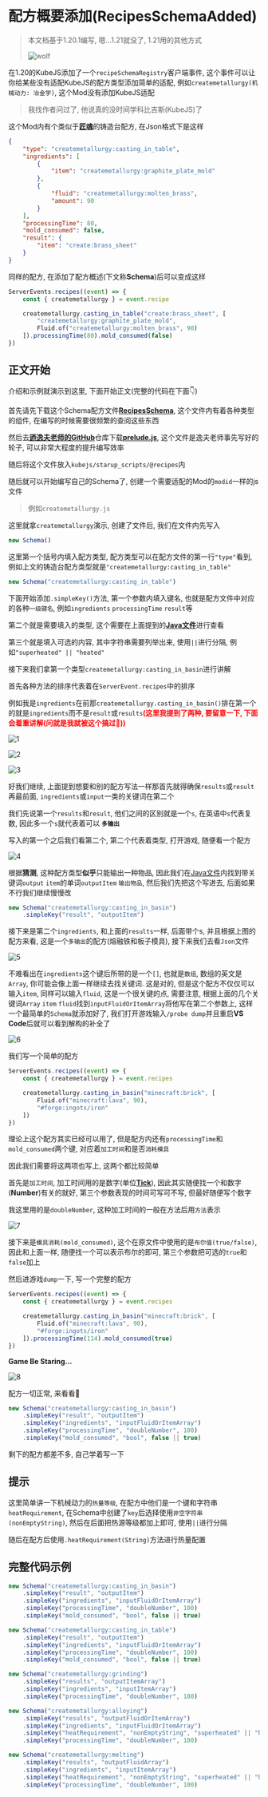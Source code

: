 # 配方概要添加(RecipesSchemaAdded)

> 本文档基于1.20.1编写, 嗯...1.21就没了, 1.21用的其他方式
>
> ![wolf](/imgs/Schema/wolf.png)

在1.20的KubeJS添加了一个`recipeSchemaRegistry`客户端事件, 这个事件可以让你给某些没有适配KubeJS的配方类型添加简单的适配, 例如`createmetallurgy(机械动力: 冶金学)`, 这个Mod没有添加KubeJS适配

> 我找作者问过了, 他说真的没时间学科比吉斯(KubeJS)了

这个Mod内有个类似于[**匠魂**](https://www.mcmod.cn/class/3725.html)的铸造台配方, 在Json格式下是这样

```json
{
	"type": "createmetallurgy:casting_in_table",
	"ingredients": [
		{
			"item": "createmetallurgy:graphite_plate_mold"
		},
		{
			"fluid": "createmetallurgy:molten_brass",
			"amount": 90
		}
	],
	"processingTime": 80,
	"mold_consumed": false,
	"result": {
		"item": "create:brass_sheet"
	}
}
```

同样的配方, 在添加了配方概述(下文称**Schema**)后可以变成这样

```js
ServerEvents.recipes((event) => {
	const { createmetallurgy } = event.recipe

	createmetallurgy.casting_in_table("create:brass_sheet", [
		"createmetallurgy:graphite_plate_mold",
		Fluid.of("createmetallurgy:molten_brass", 90)
	]).processingTime(80).mold_consumed(false)
})
```

## 正文开始

介绍和示例就演示到这里, 下面开始正文(完整的代码在下面👇)

首先请先下载这个Schema配方文件[**RecipesSchema**](/Files/RecipesSchema.java), 这个文件内有着各种类型的组件, 在编写的时候需要很频繁的查阅这些东西

然后去[**迺逸夫老师的GitHub**](https://github.com/Prunoideae/-recipes/blob/1.20.1/src)仓库下载[**prelude.js**](https://github.com/Prunoideae/-recipes/blob/1.20.1/src/prelude.js), 这个文件是逸夫老师事先写好的轮子, 可以非常大程度的提升编写效率

随后将这个文件放入`kubejs/starup_scripts/@recipes`内

随后就可以开始编写自己的Schema了, 创建一个需要适配的Mod的`modid`一样的js文件

> 例如`createmetallurgy.js`

这里就拿`createmetallurgy`演示, 创建了文件后, 我们在文件内先写入

```js
new Schema()
```

这里第一个括号内填入配方类型, 配方类型可以在配方文件的第一行`"type"`看到, 例如上文的铸造台配方类型就是`"createmetallurgy:casting_in_table"`

```js
new Schema("createmetallurgy:casting_in_table")
```

下面开始添加`.simpleKey()`方法, 第一个参数内填入键名, 也就是配方文件中对应的各种`一级键名`, 例如`ingredients` `processingTime` `result`等

第二个就是需要填入的类型, 这个需要在上面提到的[**Java文件**](/Files/RecipesSchema.java)进行查看

第三个就是填入可选的内容, 其中字符串需要列举出来, 使用`||`进行分隔, 例如`"superheated" || "heated"`

接下来我们拿第一个类型`createmetallurgy:casting_in_basin`进行讲解

首先各种方法的排序代表着在`ServerEvent.recipes`中的排序

例如我是`ingredients`在前那`createmetallurgy.casting_in_basin()`排在第一个的就是`ingredients`而不是`result`或`results`**<font color=red>(这里我提到了两种, 要留意一下, 下面会着重讲解(问就是我就被这个搞过🤡))</font>**

![1](/imgs/Schema/1.png) 

![2](/imgs/Schema/2.png) 

![3](/imgs/Schema/3.png) 

好我们继续, 上面提到想要和别的配方写法一样那首先就得确保`results`或`result`再最前面, `ingredients`或`input`一类的关键词在第二个

我们先说第一个`results`和`result`, 他们之间的区别就是一个`s`, 在英语中`s`代表复数, 因此多一个`s`就代表着可以 **`多输出`**

写入的第一个之后我们看第二个, 第二个代表着类型, 打开游戏, 随便看一个配方

![4](/imgs/Schema/4.png)

根据**猜测**, 这种配方类型**似乎**只能输出一种物品, 因此我们在[Java文件](/Files/RecipesSchema.java)内找到带关键词`output` `item`的单词`outputItem` `输出物品`, 然后我们先把这个写进去, 后面如果不行我们继续慢慢改

```js
new Schema("createmetallurgy:casting_in_basin")
	.simpleKey("result", "outputItem")
```

接下来是第二个`ingredients`, 和上面的`results`一样, 后面带个s, 并且根据上图的配方来看, 这是一个`多输出`的配方(熔融铁和板子模具), 接下来我们去看`Json`文件

![5](/imgs/Schema/5.png)

不难看出在`ingredients`这个键后所带的是一个`[]`, 也就是`数组`, 数组的英文是`Array`, 你可能会像上面一样继续去找关键词. 这是对的, 但是这个配方不仅仅可以输入`item`, 同样可以输入`fluid`, 这是一个很关键的点, 需要注意, 根据上面的几个关键词`Array` `item` `fluid`找到`inputFluidOrItemArray`将他写在第二个参数上, 这样一个最简单的`Schema`就添加好了, 我们打开游戏输入`/probe dump`并且重启**VS Code**后就可以看到解构的补全了

![6](/imgs/Schema/6.png)

我们写一个简单的配方

```js
ServerEvents.recipes((event) => {
	const { createmetallurgy } = event.recipes

	createmetallurgy.casting_in_basin("minecraft:brick", [
		Fluid.of("minecraft:lava", 90),
		"#forge:ingots/iron"
	])
})
```

理论上这个配方其实已经可以用了, 但是配方内还有`processingTime`和`mold_consumed`两个键, 对应着`加工时间`和是否`消耗模具`

因此我们需要将这两项也写上, 这两个都比较简单

首先是`加工时间`, 加工时间用的是数字(单位[**Tick**](https://zh.minecraft.wiki/w/刻#游戏刻与计算速率)), 因此其实随便找一个和数字(**Number**)有关的就好, 第三个参数表现的时间可写可不写, 但最好随便写个数字

我这里用的是`doubleNumber`, 这种加工时间的一般在方法后用`方法`表示

![7](/imgs/Schema/7.png)

接下来是`模具消耗(mold_consumed)`, 这个在原文件中使用的是`布尔值(true/false)`, 因此和上面一样, 随便找一个可以表示布尔的即可, 第三个参数把可选的`true`和`false`加上

然后进游戏`dump`一下, 写一个完整的配方

```js
ServerEvents.recipes((event) => {
	const { createmetallurgy } = event.recipes

	createmetallurgy.casting_in_basin("minecraft:brick", [
		Fluid.of("minecraft:lava", 90),
		"#forge:ingots/iron"
	]).processingTime(114).mold_consumed(true)
})
```

**Game Be Staring...**

![8](/imgs/Schema/8.png)

配方一切正常, 来看看🐴

```js
new Schema("createmetallurgy:casting_in_basin")
	.simpleKey("result", "outputItem")
	.simpleKey("ingredients", "inputFluidOrItemArray")
	.simpleKey("processingTime", "doubleNumber", 100)
	.simpleKey("mold_consumed", "bool", false || true)
```

剩下的配方都差不多, 自己学着写一下

## 提示

这里简单讲一下机械动力的`热量等级`, 在配方中他们是一个键和字符串`heatRequirement`, 在Schema中创建了`key`后选择使用`非空字符串(nonEmptyString)`, 然后在后面把热源等级都加上即可, 使用`||`进行分隔

随后在配方后使用`.heatRequirement(String)`方法进行热量配置

## 完整代码示例
```js
new Schema("createmetallurgy:casting_in_basin")
	.simpleKey("result", "outputItem")
	.simpleKey("ingredients", "inputFluidOrItemArray")
	.simpleKey("processingTime", "doubleNumber", 100)
	.simpleKey("mold_consumed", "bool", false || true)

new Schema("createmetallurgy:casting_in_table")
	.simpleKey("result", "outputItem")
	.simpleKey("ingredients", "inputFluidOrItemArray")
	.simpleKey("processingTime", "doubleNumber", 100)
	.simpleKey("mold_consumed", "bool", false || true)

new Schema("createmetallurgy:grinding")
	.simpleKey("results", "outputItemArray")
	.simpleKey("ingredients", "inputItemArray")
	.simpleKey("processingTime", "doubleNumber", 100)

new Schema("createmetallurgy:alloying")
	.simpleKey("results", "outputFluidOrItemArray")
	.simpleKey("ingredients", "inputFluidOrItemArray")
	.simpleKey("heatRequirement", "nonEmptyString", "superheated" || "heated")
	.simpleKey("processingTime", "doubleNumber", 100)

new Schema("createmetallurgy:melting")
	.simpleKey("results", "outputFluidArray")
	.simpleKey("ingredients", "inputItemArray")
	.simpleKey("heatRequirement", "nonEmptyString", "superheated" || "heated")
	.simpleKey("processingTime", "doubleNumber", 100)
```